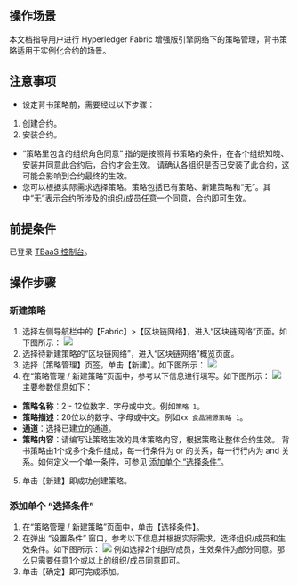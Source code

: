 ## 操作场景
本文档指导用户进行 Hyperledger Fabric 增强版引擎网络下的策略管理，背书策略适用于实例化合约的场景。

## 注意事项
 -	设定背书策略前，需要经过以下步骤：
  1. 创建合约。
  2. 安装合约。
 - “策略里包含的组织角色同意” 指的是按照背书策略的条件，在各个组织知晓、安装并同意此合约后，合约才会生效。
 请确认各组织是否已安装了此合约，这可能会影响到合约最终的生效。
 - 您可以根据实际需求选择策略。策略包括已有策略、新建策略和“无”。其中“无”表示合约所涉及的组织/成员任意一个同意，合约即可生效。

## 前提条件
已登录 [TBaaS 控制台](https://console.cloud.tencent.com/tbaas)。

## 操作步骤

### 新建策略
1. 选择左侧导航栏中的【Fabric】>【区块链网络】，进入“区块链网络”页面。如下图所示：
![](https://main.qcloudimg.com/raw/0e7a0f81bd7a364f1c759e39611f8fcc.png)
2. 选择待新建策略的“区块链网络”，进入“区块链网络”概览页面。
3. 选择【策略管理】页签，单击【新建】。如下图所示：
![](https://main.qcloudimg.com/raw/2ca4d3f41720ee03e3a67f52e80d72d8.png)
4. 在“策略管理 / 新建策略”页面中，参考以下信息进行填写。如下图所示：
![](https://main.qcloudimg.com/raw/8ed5c7882e136165b9daa7acec0f557c.png)
主要参数信息如下：
 - **策略名称**：2 - 12位数字、字母或中文。例如`策略 1`。
 - **策略描述**：20位以的数字、字母或中文。例如`xx 食品溯源策略 1`。
 - **通道**：选择已建立的通道。
 - **策略内容**：请编写让策略生效的具体策略内容，根据策略让整体合约生效。
 背书策略由1个或多个条件组成，每一行条件为 or 的关系，每一行行内为 and 关系。如何定义一个单一条件，可参见 [添加单个 “选择条件”](#add)。
5.  单击【新建】即成功创建策略。

<span id="add"></span>
### 添加单个 “选择条件”

1. 在“策略管理 / 新建策略”页面中，单击【选择条件】。
2. 在弹出 “设置条件” 窗口，参考以下信息并根据实际需求，选择组织/成员和生效条件。如下图所示：
![](https://main.qcloudimg.com/raw/d145bb58bdcc7528eb1349aed5ed42cc.png)
例如选择2个组织/成员，生效条件为部分同意。那么只需要任意1个或以上的组织/成员同意即可。
3. 单击【确定】即可完成添加。

